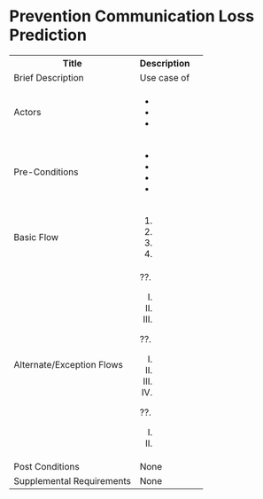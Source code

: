 # Prevention Communication Loss Prediction

<table>
  <tr>
    <th> Title </th>
    <th> Description </th>
  </tr>
  <tr>
    <td> Brief Description </td>
    <td>
      Use case of
    </td>
  </tr>
  <tr>
    <td> Actors </td>
    <td>
      <ul>
          <li></li>
          <li></li>
          <li></li>
      </ul>
    </td>
  </tr>
  <tr>
    <td> Pre-Conditions </td>
    <td>
      <ul>
          <li></li>
          <li></li>
          <li></li>
          <li></li>
      </ul>
    </td>
  </tr>
  <tr>
    <td> Basic Flow </td>
    <td>
      <ol>
          <li></li>
          <li></li>
          <li></li>
          <li></li>
      </ol>
    </td>
  </tr>
  <tr>
    <td> Alternate/Exception Flows </td>
    <td>
      ??. <ol type="I">
        <li></li>
        <li></li>
        <li></li>
      </ol>
      ??. <ol type="I">
        <li></li>
        <li></li>
        <li></li>
        <li></li>
      </ol>
      ??. <ol type="I">
        <li></li>
        <li></li>
      </ol>
    </td>
  <tr>
    <td> Post Conditions </td>
    <td>
        None
    <td>
  </tr>
  <tr>
    <td>Supplemental Requirements</td>
    <td>None</td>
  </tr>
<table>

